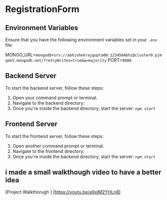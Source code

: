 # RegistrationForm

## Environment Variables

Ensure that you have the following environment variables set in your `.env` file:

MONGO_URL=`mongodb+srv://abhishekrajgupta00:123456Abhi@cluster0.pjmqek5.mongodb.net/?retryWrites=true&w=majority`
PORT=`8080`


## Backend Server

To start the backend server, follow these steps:

1. Open your command prompt or terminal.
2. Navigate to the backend directory:
3. Once you're inside the backend directory, start the server: `npm start`  


## Frontend Server

To start the frontend server, follow these steps:

1. Open another command prompt or terminal.
2. Navigate to the frontend directory:
3. Once you're inside the backend directory, start the server: `npm start` 


## i made a small walkthough video to have a better idea 

[Project Walkthorugh ] [https://youtu.be/a9xlM2YHLn8]





